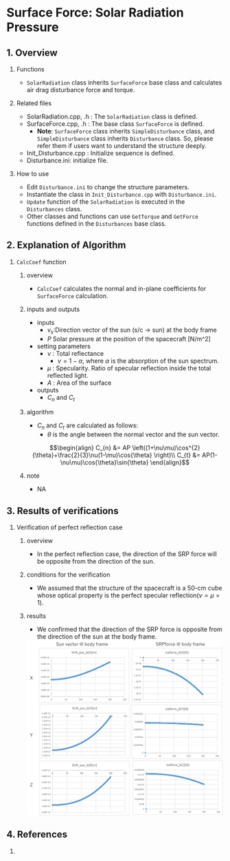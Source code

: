# Surface Force: Solar Radiation Pressure

## 1.  Overview

1. Functions
   - `SolarRadiation` class inherits `SurfaceForce` base class and calculates air drag disturbance force and torque. 

2. Related files
   - SolarRadiation.cpp, .h : The `SolarRadiation` class is defined.
   - SurfaceForce.cpp, .h : The base class `SurfaceForce` is defined.
     - **Note**: `SurfaceForce` class inherits `SimpleDisturbance` class, and `SimpleDisturbance` class inherits `Disturbance` class. So, please refer them if users want to understand the structure deeply.
   - Init_Disturbance.cpp : Initialize sequence is defined.
   - Disturbance.ini: initialize file.

3. How to use
   - Edit `Disturbance.ini` to change the structure parameters.
   - Instantiate the class in `Init_Disturbance.cpp` with `Disturbance.ini`.
   - `Update` function of the `SolarRadiation` is executed in the `Disturbances` class.
   - Other classes and functions can use `GetTorque` and `GetForce` functions defined in the `Disturbances` base class.

## 2. Explanation of Algorithm

1. `CalcCoef` function
   1. overview
      - `CalcCoef` calculates the normal and in-plane coefficients for `SurfaceForce` calculation.

   2. inputs and outputs
      - inputs
        - $v_{s}$:Direction vector of the sun (s/c -> sun) at the body frame
        - $P$ Solar pressure at the position of the spacecraft [N/m^2]
      - setting parameters
        - $\nu$ : Total reflectance
          - $\nu = 1-\alpha$, where $\alpha$ is the absorption of the sun spectrum.
        - $\mu$ : Specularity. Ratio of specular reflection inside the total reflected light.
        - $A$ : Area of the surface
      - outputs
        -  $C_{n}$ and $C_{t}$

   3. algorithm
      - $C_{n}$ and $C_{t}$ are calculated as follows:
        - $\theta$ is the angle between the normal vector and the sun vector.

      ```math
      \begin{align}
        C_{n} &= AP \left((1+\nu\mu)\cos^{2}{\theta}+\frac{2}{3}\nu(1-\mu)\cos{\theta} \right)\\
        C_{t} &= AP(1-\nu\mu)\cos{\theta}\sin{\theta}
      \end{align}
      ```

   4. note
      - NA

## 3. Results of verifications

1. Verification of perfect reflection case
   1. overview
      - In the perfect reflection case, the direction of the SRP force will be opposite from the direction of the sun.

   2. conditions for the verification
      - We assumed that the structure of the spacecraft is a 50-cm cube whose optical property is the perfect specular reflection($\nu=\mu=1$).

   3. results
      - We confirmed that the direction of the SRP force is opposite from the direction of the sun at the body frame.

      <img src="./figs/SRP_result_1.jpg" alt="SummaryCalculationTime" style="zoom: 70%;" />

## 4. References

1. 